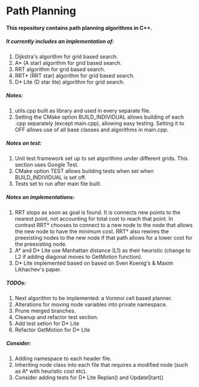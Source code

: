 # Path Planning #

#### This repository contains path planning algorithms in C++. ####
##### It currently includes an implementation of: #####
1. Dijkstra's algorithm for grid based search.
2. A* (A star) algorithm for grid based search.
3. RRT algorithm for grid based search.
4. RRT* (RRT star) algorithm for grid based search.
5. D* Lite (D star lite) algorithm for grid search.

##### Notes: #####
1. utils.cpp built as library and used in every separate file.
2. Setting the CMake option BUILD_INDIVIDUAL allows building of each .cpp separately (except main.cpp), allowing easy testing. Setting it to OFF allows use of all base classes and algorithms in main.cpp.

##### Notes on test: #####
1. Unit test framework set up to set algorithms under different grids. This section uses Google Test.
2. CMake option TEST allows building tests when set when BUILD_INDIVIDUAL is set off.
3. Tests set to run after main file built.

##### Notes on implementations: #####
1. RRT stops as soon as goal is found. It is connects new points to the nearest point, not accounting for total cost to reach that point. In contrast RRT\* chooses to connect to a new node to the node that allows the new node to have the minimum cost. RRT\* also rewires the preexisting nodes to the new node if that path allows for a lower cost for the preexisting node.
2. A* and D* Lite use Manhattan distance (L1) as their heuristic (change to L2 if adding diagonal moves to GetMotion function).
3. D* Lite implemented based on based on Sven Koenig's & Maxim Likhachev's paper.

##### TODOs: #####
1. Next algorithm to be implemented: a Voronoi cell based planner.
2. Alterations for moving node variables into private namespace.
3. Prune merged branches.
4. Cleanup and refactor test section.
5. Add test setion for D* Lite
6. Refactor GetMotion for D* Lite

##### Consider: #####
1. Adding namespace to each header file.
2. Inheriting node class into each file that requires a modified node (such as A* with heuristic cost etc).
3. Consider adding tests for D* Lite Replan() and UpdateStart()
